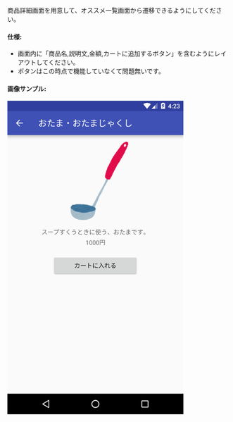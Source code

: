 商品詳細画面を用意して、オススメ一覧画面から遷移できるようにしてください。

#### 仕様:

* 画面内に「商品名,説明文,金額,カートに追加するボタン」を含むようにレイアウトしてください。
* ボタンはこの時点で機能していなくて問題無いです。

#### 画像サンプル:

<img src="images/execise-sample-01.png" width=400 />
